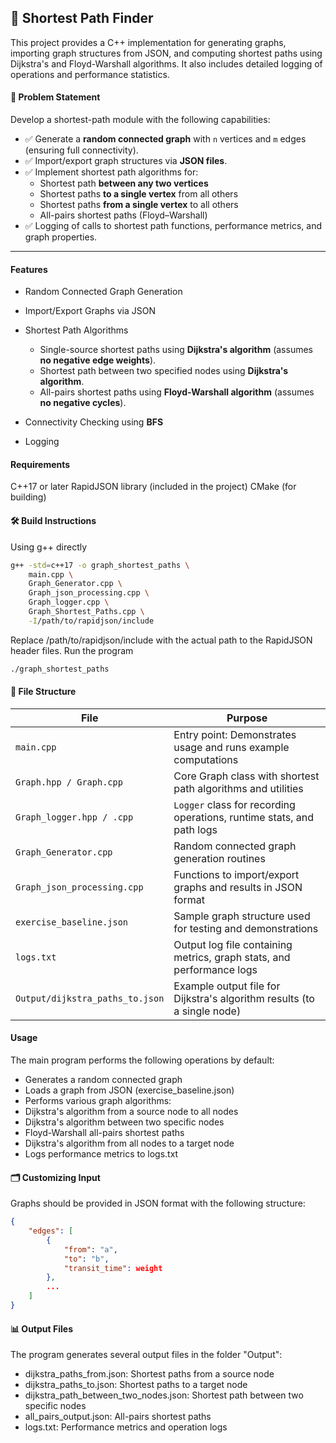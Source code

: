 ## 🚚 Shortest Path Finder
This project provides a C++ implementation for generating graphs, importing graph structures from JSON, and computing shortest paths using Dijkstra's and Floyd-Warshall algorithms. It also includes detailed logging of operations and performance statistics.
#### 🧩 Problem Statement

Develop a shortest-path module with the following capabilities:

- ✅ Generate a **random connected graph** with `n` vertices and `m` edges (ensuring full connectivity).
- ✅ Import/export graph structures via **JSON files**.
- ✅ Implement shortest path algorithms for:
  - Shortest path **between any two vertices**
  - Shortest paths **to a single vertex** from all others
  - Shortest paths **from a single vertex** to all others
  - All-pairs shortest paths (Floyd–Warshall)
- ✅ Logging of calls to shortest path functions, performance metrics, and graph properties.

---

#### Features
- Random Connected Graph Generation
- Import/Export Graphs via JSON
- Shortest Path Algorithms
    - Single-source shortest paths using **Dijkstra's algorithm** (assumes **no negative edge weights**).
    - Shortest path between two specified nodes using **Dijkstra's algorithm**.
    - All-pairs shortest paths using **Floyd-Warshall algorithm** (assumes **no negative cycles**).

- Connectivity Checking using **BFS**
- Logging

#### Requirements 
C++17 or later
RapidJSON library (included in the project)
CMake (for building)

#### 🛠️ Build Instructions
Using g++ directly

```bash
g++ -std=c++17 -o graph_shortest_paths \
    main.cpp \
    Graph_Generator.cpp \
    Graph_json_processing.cpp \
    Graph_logger.cpp \
    Graph_Shortest_Paths.cpp \
    -I/path/to/rapidjson/include
```
Replace /path/to/rapidjson/include with the actual path to the RapidJSON header files.
Run the program
```bash
./graph_shortest_paths
```


#### 📁 File Structure

| File                        | Purpose                                                                 |
|----------------------------|-------------------------------------------------------------------------|
| `main.cpp`                 | Entry point: Demonstrates usage and runs example computations           |
| `Graph.hpp / Graph.cpp`    | Core Graph class with shortest path algorithms and utilities          |
| `Graph_logger.hpp / .cpp`  | `Logger` class for recording operations, runtime stats, and path logs   |
| `Graph_Generator.cpp`      | Random connected graph generation routines                              |
| `Graph_json_processing.cpp`| Functions to import/export graphs and results in JSON format            |
| `exercise_baseline.json`   | Sample graph structure used for testing and demonstrations              |
| `logs.txt`                 | Output log file containing metrics, graph stats, and performance logs   |
| `Output/dijkstra_paths_to.json`   | Example output file for Dijkstra's algorithm results (to a single node) |




#### Usage

The main program performs the following operations by default:
- Generates a random connected graph
- Loads a graph from JSON (exercise_baseline.json)
- Performs various graph algorithms:
- Dijkstra's algorithm from a source node to all nodes
- Dijkstra's algorithm between two specific nodes
- Floyd-Warshall all-pairs shortest paths
- Dijkstra's algorithm from all nodes to a target node
- Logs performance metrics to logs.txt

#### 🗂 Customizing Input
Graphs should be provided in JSON format with the following structure:

```json 
{
    "edges": [
        {
            "from": "a",
            "to": "b",
            "transit_time": weight
        },
        ...
    ]
}
```
#### 📊 Output Files

The program generates several output files in the folder "Output":
- dijkstra_paths_from.json: Shortest paths from a source node
- dijkstra_paths_to.json: Shortest paths to a target node
- dijkstra_path_between_two_nodes.json: Shortest path between two specific nodes
- all_pairs_output.json: All-pairs shortest paths
- logs.txt: Performance metrics and operation logs
